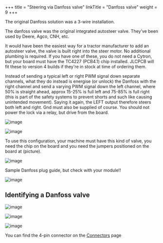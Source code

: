 +++
title = "Steering via Danfoss valve"
linkTitle = "Danfoss valve"
weight = 9
+++

The original Danfoss solution was a 3-wire installation.

The danfoss valve was the original integrated autosteer valve. They’ve been used
by Deere, Agco, CNH, etc.

It would have been the easiest way for a tractor manufacturer to add an
autosteer valve, the valve is built right into the steer motor. No additional
plumbing is required. If you have one of these, you do not need a Cytron, but
your board must have the TC4227 (PCB4.1) chip installed. JLCPCB will fit these
to version 4 builds if they're in stock at time of ordering them.

Instead of sending a typical left or right PWM signal down separate channels,
what they do instead is energise (or unlock) the Danfoss with the right channel
and send a varying PWM signal down the left channel, where 50% is straight
ahead, approx 15-25% is full left and 75-85% is full right (this is part of the
safety systems to prevent shorts and such like causing unintended movement).
Saying it again, the LEFT output therefore steers both left and right. Gnd must
also be supplied of course. You should not power the lock via a relay, but drive
from the board.

![image](../../img/danfoss-schematic.png)

![image](../../img/danfoss-pcb.png)

To use this configuration, your machine must have this kind of valve, you need
the chip on the board and you need the jumpers positioned on the board at
(picture).

![image](../../img/danfoss-pcb-jumper.png)

Sample Danfoss plug guide, but check with your module!!

![image](../../img/danfoss-plug-guide.png)

## Identifying a Danfoss valve

![image](../../img/danfoss-photo-1.png)

![image](../../img/danfoss-photo-2.png)

![image](../../img/danfoss-pinout.png)

You can find the 4-pin connector on the [Connectors](../Connectors) page

